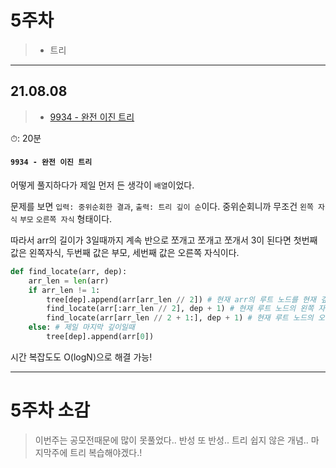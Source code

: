 # 5주차

> - 트리

---

## 21.08.08

> - [9934 - 완전 이진 트리](https://www.acmicpc.net/problem/9934)

⏱: 20분

#### `9934 - 완전 이진 트리`

어떻게 풀지하다가 제일 먼저 든 생각이 `배열`이었다.

문제를 보면
`입력: 중위순회한 결과`, `출력: 트리 깊이 순`이다.
중위순회니까 무조건 `왼쪽 자식` `부모` `오른쪽 자식` 형태이다.

따라서 arr의 길이가 3일때까지 계속 반으로 쪼개고 쪼개고 쪼개서 3이 된다면 첫번째 값은 왼쪽자식, 두번째 값은 부모, 세번째 값은 오른쪽 자식이다.

```python
def find_locate(arr, dep):
    arr_len = len(arr)
    if arr_len != 1:
        tree[dep].append(arr[arr_len // 2]) # 현재 arr의 루트 노드를 현재 깊이에 push
        find_locate(arr[:arr_len // 2], dep + 1) # 현재 루트 노드의 왼쪽 자식
        find_locate(arr[arr_len // 2 + 1:], dep + 1) # 현재 루트 노드의 오른쪽 자식
    else: # 제일 마지막 깊이일때
        tree[dep].append(arr[0])
```

시간 복잡도도 O(logN)으로 해결 가능!

---

# 5주차 소감

> 이번주는 공모전때문에 많이 못풀었다.. 반성 또 반성..
> 트리 쉽지 않은 개념.. 마지막주에 트리 복습해야겠다.!

